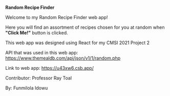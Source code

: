 **Random Recipe Finder**

Welcome to my Random Recipe Finder web app!

Here you will find an assortment of recipes chosen for you at random when **"Click Me!"** button is clicked.

This web app was designed using React for my CMSI 2021 Project 2

API that was used in this web app: https://www.themealdb.com/api/json/v1/1/random.php

Link to web app: https://u43xw6.csb.app/

Contributor: Professor Ray Toal

By: Funmilola Idowu

